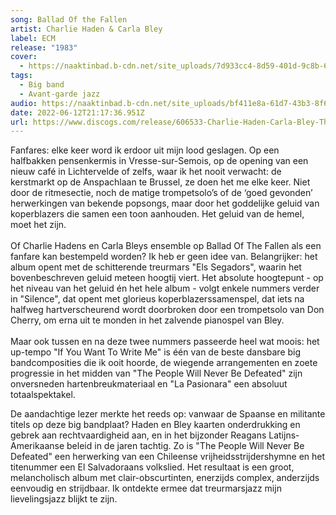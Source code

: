 ```yaml
---
song: Ballad Of the Fallen
artist: Charlie Haden & Carla Bley
label: ECM
release: "1983"
cover:
  - https://naaktinbad.b-cdn.net/site_uploads/7d933cc4-8d59-401d-9c8b-6328cd733731.jpg
tags:
  - Big band
  - Avant-garde jazz
audio: https://naaktinbad.b-cdn.net/site_uploads/bf411e8a-61d7-43b3-8f6c-adf9fe42d696.mp3
date: 2022-06-12T21:17:36.951Z
url: https://www.discogs.com/release/606533-Charlie-Haden-Carla-Bley-The-Ballad-Of-The-Fallen
---
```

Fanfares: elke keer word ik erdoor uit mijn lood geslagen. Op een halfbakken pensenkermis in Vresse-sur-Semois, op de opening van een nieuw café in Lichtervelde of zelfs, waar ik het nooit verwacht: de kerstmarkt op de Anspachlaan te Brussel, ze doen het me elke keer. Niet door de ritmesectie, noch de matige trompetsolo’s of de ‘goed gevonden’ herwerkingen van bekende popsongs, maar door het goddelijke geluid van koperblazers die samen een toon aanhouden. Het geluid van de hemel, moet het zijn.\
\
Of Charlie Hadens en Carla Bleys ensemble op Ballad Of The Fallen als een fanfare kan bestempeld worden? Ik heb er geen idee van. Belangrijker: het album opent met de schitterende treurmars "Els Segadors", waarin het bovenbeschreven geluid meteen hoogtij viert. Het absolute hoogtepunt - op het niveau van het geluid én het hele album - volgt enkele nummers verder in "Silence", dat opent met glorieus koperblazerssamenspel, dat iets na halfweg hartverscheurend wordt doorbroken door een trompetsolo van Don Cherry, om erna uit te monden in het zalvende pianospel van Bley.\
\
Maar ook tussen en na deze twee nummers passeerde heel wat moois: het up-tempo "If You Want To Write Me" is één van de beste dansbare big bandcomposities die ik ooit hoorde, de wiegende arrangementen en zoete progressie in het midden van "The People Will Never Be Defeated" zijn onversneden hartenbreukmateriaal en "La Pasionara" een absoluut totaalspektakel.

De aandachtige lezer merkte het reeds op: vanwaar de Spaanse en militante titels op deze big bandplaat? Haden en Bley kaarten onderdrukking en gebrek aan rechtvaardigheid aan, en in het bijzonder Reagans Latijns-Amerikaanse beleid in de jaren tachtig. Zo is "The People Will Never Be Defeated" een herwerking van een Chileense vrijheidsstrijdershymne en het titenummer een El Salvadoraans volkslied. Het resultaat is een groot, melancholisch album met clair-obscurtinten, enerzijds complex, anderzijds eenvoudig en strijdbaar. Ik ontdekte ermee dat treurmarsjazz mijn lievelingsjazz blijkt te zijn.